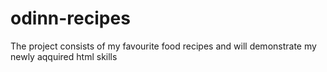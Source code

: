 # odinn-recipes
The project consists of my favourite food recipes and will demonstrate my newly aqquired html skills